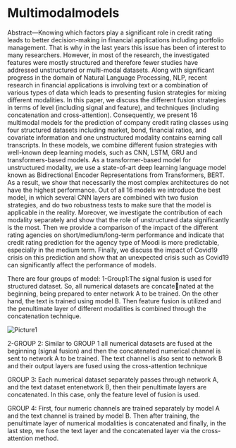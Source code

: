 # Multimodalmodels

Abstract—Knowing which factors play a significant role in credit rating leads to better decision-making in financial applications
including portfolio management. That is why in the last years this issue has been of interest to many researchers. However, in most of
the research, the investigated features were mostly structured and therefore fewer studies have addressed unstructured or multi-modal
datasets. Along with significant progress in the domain of Natural Language Processing, NLP, recent research in financial applications
is involving text or a combination of various types of data which leads to presenting fusion strategies for mixing different modalities. In
this paper, we discuss the different fusion strategies in terms of level (including signal and feature), and techniques (including
concatenation and cross-attention). Consequently, we present 16 multimodal models for the prediction of company credit rating classes
using four structured datasets including market, bond, financial ratios, and covariate information and one unstructured modality
contains earning call transcripts. In these models, we combine different fusion strategies with well-known deep learning models, such
as CNN, LSTM, GRU and transformers-based models. As a transformer-based model for unstructured modality, we use a state-of-art
deep learning language model known as Bidirectional Encoder Representations from Transformers, BERT. As a result, we show that
necessarily the most complex architectures do not have the highest performance. Out of all 16 models we introduce the best model, in
which several CNN layers are combined with two fusion strategies, and do two robustness tests to make sure that the model is
applicable in the reality. Moreover, we investigate the contribution of each modality separately and show that the role of unstructured
data significantly is the most. Then we provide a comparison of the impact of the different rating agencies on short/medium/long-term
performance and indicate that credit rating prediction for the agency type of Moodi is more predictable, especially in the medium term.
Finally, we discuss the impact of Covid19 crisis on this prediction and show that an unexpected crisis such as Covid19 can significantly
affect the performance of models.

There are four groups of model:
1-Group1:The signal fusion is used for structured dataset. So, all numerical datasets are concatenated at the beginning, being prepared to enter network A
to be trained. On the other hand, the text is trained using model B. Then feature fusion is utilized and the penultimate layer of different modalities is combined through the concatenation technique.

![Picture1](https://user-images.githubusercontent.com/98291003/212764180-f777dfcd-cf8b-40ef-bc9f-d4d789506f06.png)

2-GROUP 2: Similar to GROUP 1 all numerical datasets are fused at the beginning (signal fusion) and then the concatenated numerical channel is sent to network A to be trained. The text channel is also sent to network B and their output layers are fused using the cross-attention technique

 GROUP 3: Each numerical dataset separately passes through network A, and the text dataset entenetwork B, then their penultimate layers are concatenated.
In this case, only the feature level of fusion is used.

GROUP 4: First, four numeric channels are trained separately by model A and the text channel is trained by model B. Then after training, the penultimate layer of numerical modalities is concatenated and finally, in the last step, we fuse the text layer and the concatenated layer via the cross-attention method.

